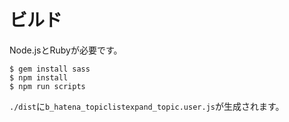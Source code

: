 # ビルド

Node.jsとRubyが必要です。

```
$ gem install sass
$ npm install
$ npm run scripts
```

`./dist`に`b_hatena_topiclistexpand_topic.user.js`が生成されます。
